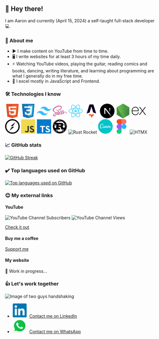 ## 👋 Hey there!
I am Aaron and currently \(April 15, 2024\) a self-taught full-stack developer 💻.

### 📓 About me
- ▶️ I make content on YouTube from time to time.
- 🖥️ I write websites for at least 3 hours of my time daily.
- ⚡ Watching YouTube videos, playing the guitar, reading comics and books, dancing, writing literature, and learning about programming are what I generally do in my free time.
- 💪 I excel mostly in JavaScript and Frontend.

### 🛠️ Technologies I know
<div>
    <img src="https://github.com/devicons/devicon/blob/master/icons/html5/html5-original.svg" alt="HTML5" width="48" />
    <img src="https://github.com/devicons/devicon/blob/master/icons/css3/css3-original.svg" alt="CSS3" width="48"/>
    <img src="https://github.com/devicons/devicon/blob/master/icons/tailwindcss/tailwindcss-original.svg" alt="TailwindCSS" width="48" />
    <img src="https://github.com/devicons/devicon/blob/master/icons/sass/sass-original.svg" alt="Sass" width="48" />
    <img src="https://github.com/devicons/devicon/blob/master/icons/react/react-original.svg" alt="ReactJS" width="48" />
    <img src="https://github.com/devicons/devicon/blob/master/icons/astro/astro-original.svg" alt="AstroJS" width="48" />
    <img src="https://github.com/devicons/devicon/blob/master/icons/nextjs/nextjs-original.svg" alt="NextJS" width="48" />
    <img src="https://github.com/devicons/devicon/blob/master/icons/nodejs/nodejs-original.svg" alt="NodeJS" width="48" />
    <img src="https://github.com/devicons/devicon/blob/master/icons/express/express-original.svg" alt="ExpressJS" width="48" />
    <img src="https://github.com/devicons/devicon/blob/master/icons/socketio/socketio-original.svg" alt="SocketIO" width="48" />
    <img src="https://github.com/devicons/devicon/blob/master/icons/javascript/javascript-original.svg" alt="JavaScript" width="48" />
    <img src="https://github.com/devicons/devicon/blob/master/icons/typescript/typescript-original.svg" alt="Typescript" width="48" />
    <img src="https://github.com/devicons/devicon/blob/master/icons/rust/rust-original.svg" alt="Rust" width="48" />
    <img src="https://rocket.rs/images/box-logo.png" alt="Rust Rocket" width="48" />
    <img src="https://github.com/devicons/devicon/blob/master/icons/canva/canva-original.svg" alt="Canva" width="48" />
    <img src="https://github.com/devicons/devicon/blob/master/icons/figma/figma-original.svg" alt="Figma" width="48" />
    <img src="https://github.com/bestofjs/bestofjs/blob/master/apps/bestofjs-nextjs/public/logos/htmx.svg" alt="HTMX" width="48" />
</div>

### 📈 GitHub stats
[![GitHub Streak](https://github-readme-streak-stats.herokuapp.com/?user=Ragudos&theme=dark&background=212121)](https://git.io/streak-stats)

### ✔️ Top languages used on GitHub
[![Top languages used on GitHub](https://github-readme-stats.vercel.app/api/top-langs/?username=Ragudos&layout=compact&theme=vision-friendly-dark)](https://github.com/anuraghazra/github-readme-stats)

### 😊 My external links
#### YouTube
![YouTube Channel Subscribers](https://img.shields.io/youtube/channel/subscribers/UCnp7fvKgSF5PE-ufdarmpxw)
![YouTube Channel Views](https://img.shields.io/youtube/channel/views/UCnp7fvKgSF5PE-ufdarmpxw)

[Check it out](https://www.youtube.com/channel/UCnp7fvKgSF5PE-ufdarmpxw)

#### Buy me a coffee
[Support me](https://buymeacoffee.com/programmers_sanctuary)

#### My website
🚧 Work in progress...

### 👍 Let's work together
![Image of two guys handshaking](https://media.giphy.com/media/v1.Y2lkPTc5MGI3NjExb2R3ZzE0MTA1dTY3NG01Njk3aGw1OXk0NmdqdHB1Yzk2dW54dWR2dCZlcD12MV9pbnRlcm5hbF9naWZfYnlfaWQmY3Q9Zw/d1E2VyhFsxawRbeo/giphy.gif)

<ul>
  <li>
    <img src="https://github.com/devicons/devicon/blob/master/icons/linkedin/linkedin-original.svg" alt="LinkedIn" width="48" />
    &nbsp;<a href="https://www.linkedin.com/in/aaron-ragudos-39a426286/">Contact me on LinkedIn</a>
  </li>
  <li>
    <img src="https://github.com/appicons/Whatsapp/blob/master/icons/whatsapp_194x194.png" alt="WhatsApp" width="48" />
    &nbsp;<a href="https://Wa.me/+639957326474">Contact me on WhatsApp</a>
  </li>
</ul>
